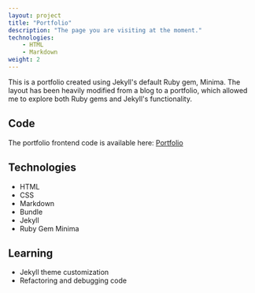```yaml
---
layout: project
title: "Portfolio"
description: "The page you are visiting at the moment."
technologies:
    - HTML
    - Markdown
weight: 2
---
```


<p class="pink-border">This is a portfolio created using Jekyll's default Ruby gem, Minima. The layout has been heavily modified from a blog to a portfolio, which allowed me to explore both Ruby gems and Jekyll's functionality.</p>

## Code
The portfolio frontend code is available here: 
[Portfolio](https://github.com/KPkoodit/KPkoodit.github.io)

## Technologies

- HTML
- CSS
- Markdown
- Bundle
- Jekyll
- Ruby Gem Minima

## Learning

- Jekyll theme customization
- Refactoring and debugging code 


